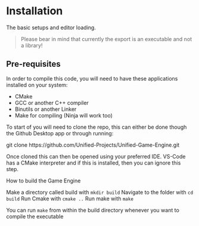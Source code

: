 # Installation
The basic setups and editor loading.

>Please bear in mind that currently the export is an executable and not a library!

## Pre-requisites

In order to compile this code, you will need to have these applications installed on your system:

- CMake
- GCC or another C++ compiler
- Binutils or another Linker
- Make for compiling (Ninja will work too)

<procedure title="Gathering the files" id="repo-clone">
<p>To start of you will need to clone the repo, this can either be done though the Github Desktop app or through running:
</p>
<code-block lang="bash">
    git clone https://github.com/Unified-Projects/Unified-Game-Engine.git
</code-block>
<p>Once cloned this can then be opened using your preferred IDE. VS-Code has a CMake interpreter and if this is installed, then you can ignore this step.
</p>
</procedure>

<procedure title="Building" id="build-init">
   <p>How to build the Game Engine</p>
   <step>Make a directory called build with <code>mkdir build</code></step>
   <step>Navigate to the folder with <code>cd build</code></step>
   <step>Run Cmake with <code>cmake ..</code></step>
   <step>Run make with <code>make</code></step>
   <p>You can run <code>make</code> from within the build directory whenever you want to compile the executable</p>
</procedure>